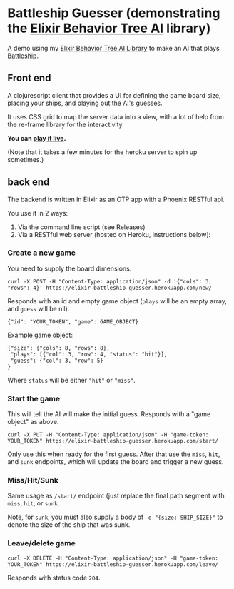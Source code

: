 # Battleship Guesser (demonstrating the [Elixir Behavior Tree AI](https://hexdocs.pm/behavior_tree/api-reference.html) library)

A demo using my [Elixir Behavior Tree AI Library](https://hexdocs.pm/behavior_tree/api-reference.html) to make an AI that plays [Battleship](https://en.wikipedia.org/wiki/Battleship_(game)).

## Front end

A clojurescript client that provides a UI for defining the game board size, placing your ships, and playing out the AI's guesses.

It uses CSS grid to map the server data into a view, with a lot of help from the re-frame library for the interactivity.

**You can [play it live](https://jschomay.github.io/elixir-battleship-guesser/).**

(Note that it takes a few minutes for the heroku server to spin up sometimes.)


## back end

The backend is written in Elixir as an OTP app with a Phoenix RESTful api.

You use it in 2 ways:

1) Via the command line script (see Releases)
2) Via a RESTful web server (hosted on Heroku, instructions below):

### Create a new game

You need to supply the board dimensions.

    curl -X POST -H "Content-Type: application/json" -d '{"cols": 3, "rows": 4}' https://elixir-battleship-guesser.herokuapp.com/new/

Responds with an id and empty game object (`plays` will be an empty array, and `guess` will be nil).

    {"id": "YOUR_TOKEN", "game": GAME_OBJECT}

Example game object:

    {"size": {"cols": 8, "rows": 8},
     "plays": [{"col": 3, "row": 4, "status": "hit"}],
     "guess": {"col": 3, "row": 5}
    }

Where `status` will be either `"hit"` or `"miss"`.


### Start the game

This will tell the AI will make the initial guess.  Responds with a "game object" as above.  

    curl -X PUT -H "Content-Type: application/json" -H "game-token: YOUR_TOKEN" https://elixir-battleship-guesser.herokuapp.com/start/

Only use this when ready for the first guess.  After that use the `miss`, `hit`, and `sunk` endpoints, which will update the board and trigger a new guess.

### Miss/Hit/Sunk

Same usage as `/start/` endpoint (just replace the final path segment with `miss`, `hit`, or `sunk`.

Note, for `sunk`, you must also supply a body of `-d "{size: SHIP_SIZE}"` to denote the size of the ship that was sunk.


### Leave/delete game

    curl -X DELETE -H "Content-Type: application/json" -H "game-token: YOUR_TOKEN" https://elixir-battleship-guesser.herokuapp.com/leave/

Responds with status code `204`.

